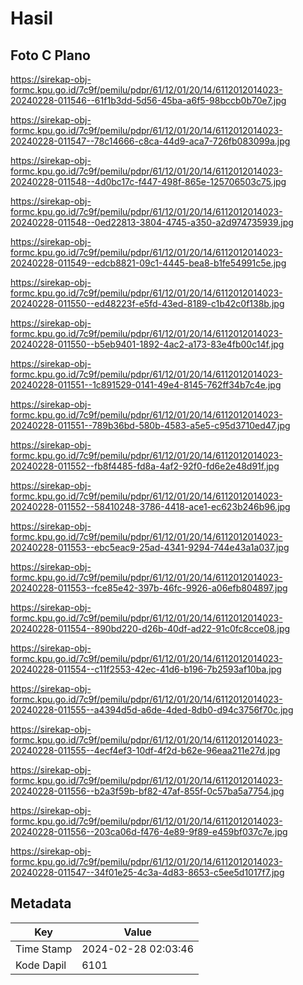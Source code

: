 # Hasil

## Foto C Plano

https://sirekap-obj-formc.kpu.go.id/7c9f/pemilu/pdpr/61/12/01/20/14/6112012014023-20240228-011546--61f1b3dd-5d56-45ba-a6f5-98bccb0b70e7.jpg

https://sirekap-obj-formc.kpu.go.id/7c9f/pemilu/pdpr/61/12/01/20/14/6112012014023-20240228-011547--78c14666-c8ca-44d9-aca7-726fb083099a.jpg

https://sirekap-obj-formc.kpu.go.id/7c9f/pemilu/pdpr/61/12/01/20/14/6112012014023-20240228-011548--4d0bc17c-f447-498f-865e-125706503c75.jpg

https://sirekap-obj-formc.kpu.go.id/7c9f/pemilu/pdpr/61/12/01/20/14/6112012014023-20240228-011548--0ed22813-3804-4745-a350-a2d974735939.jpg

https://sirekap-obj-formc.kpu.go.id/7c9f/pemilu/pdpr/61/12/01/20/14/6112012014023-20240228-011549--edcb8821-09c1-4445-bea8-b1fe54991c5e.jpg

https://sirekap-obj-formc.kpu.go.id/7c9f/pemilu/pdpr/61/12/01/20/14/6112012014023-20240228-011550--ed48223f-e5fd-43ed-8189-c1b42c0f138b.jpg

https://sirekap-obj-formc.kpu.go.id/7c9f/pemilu/pdpr/61/12/01/20/14/6112012014023-20240228-011550--b5eb9401-1892-4ac2-a173-83e4fb00c14f.jpg

https://sirekap-obj-formc.kpu.go.id/7c9f/pemilu/pdpr/61/12/01/20/14/6112012014023-20240228-011551--1c891529-0141-49e4-8145-762ff34b7c4e.jpg

https://sirekap-obj-formc.kpu.go.id/7c9f/pemilu/pdpr/61/12/01/20/14/6112012014023-20240228-011551--789b36bd-580b-4583-a5e5-c95d3710ed47.jpg

https://sirekap-obj-formc.kpu.go.id/7c9f/pemilu/pdpr/61/12/01/20/14/6112012014023-20240228-011552--fb8f4485-fd8a-4af2-92f0-fd6e2e48d91f.jpg

https://sirekap-obj-formc.kpu.go.id/7c9f/pemilu/pdpr/61/12/01/20/14/6112012014023-20240228-011552--58410248-3786-4418-ace1-ec623b246b96.jpg

https://sirekap-obj-formc.kpu.go.id/7c9f/pemilu/pdpr/61/12/01/20/14/6112012014023-20240228-011553--ebc5eac9-25ad-4341-9294-744e43a1a037.jpg

https://sirekap-obj-formc.kpu.go.id/7c9f/pemilu/pdpr/61/12/01/20/14/6112012014023-20240228-011553--fce85e42-397b-46fc-9926-a06efb804897.jpg

https://sirekap-obj-formc.kpu.go.id/7c9f/pemilu/pdpr/61/12/01/20/14/6112012014023-20240228-011554--890bd220-d26b-40df-ad22-91c0fc8cce08.jpg

https://sirekap-obj-formc.kpu.go.id/7c9f/pemilu/pdpr/61/12/01/20/14/6112012014023-20240228-011554--c11f2553-42ec-41d6-b196-7b2593af10ba.jpg

https://sirekap-obj-formc.kpu.go.id/7c9f/pemilu/pdpr/61/12/01/20/14/6112012014023-20240228-011555--a4394d5d-a6de-4ded-8db0-d94c3756f70c.jpg

https://sirekap-obj-formc.kpu.go.id/7c9f/pemilu/pdpr/61/12/01/20/14/6112012014023-20240228-011555--4ecf4ef3-10df-4f2d-b62e-96eaa211e27d.jpg

https://sirekap-obj-formc.kpu.go.id/7c9f/pemilu/pdpr/61/12/01/20/14/6112012014023-20240228-011556--b2a3f59b-bf82-47af-855f-0c57ba5a7754.jpg

https://sirekap-obj-formc.kpu.go.id/7c9f/pemilu/pdpr/61/12/01/20/14/6112012014023-20240228-011556--203ca06d-f476-4e89-9f89-e459bf037c7e.jpg

https://sirekap-obj-formc.kpu.go.id/7c9f/pemilu/pdpr/61/12/01/20/14/6112012014023-20240228-011547--34f01e25-4c3a-4d83-8653-c5ee5d1017f7.jpg


## Metadata

| Key        | Value               |
| ---------- | ------------------- |
| Time Stamp | 2024-02-28 02:03:46 |
| Kode Dapil | 6101                |



